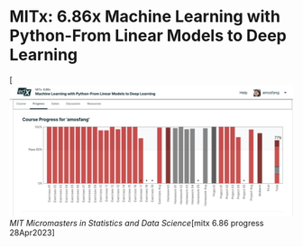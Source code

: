 # MITx: 6.86x Machine Learning with Python-From Linear Models to Deep Learning

[![Semantic description of image](mitx_686.png "Progress")*MIT Micromasters in Statistics and Data Science*[mitx 6.86 progress 28Apr2023]
